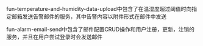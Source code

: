 fun-temperature-and-humidity-data-upload中包含了在温湿度超过阈值时向指定邮箱发送告警邮件的服务，其中告警内容以附件形式在邮件中发送

fun-alarm-email-send中包含了邮件配置CRUD操作和用户注册，更新，注销的服务，并且在用户尝试登录时会发送邮件
